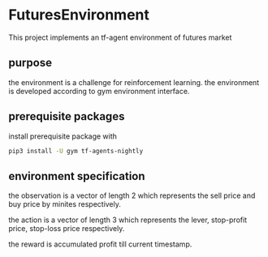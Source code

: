 # FuturesEnvironment
This project implements an tf-agent environment of futures market

## purpose
the environment is a challenge for reinforcement learning. the environment is developed according to gym environment interface.

## prerequisite packages
install prerequisite package with

```bash
pip3 install -U gym tf-agents-nightly
```

## environment specification
the observation is a vector of length 2 which represents the sell price and buy price by minites respectively.

the action is a vector of length 3 which represents the lever, stop-profit price, stop-loss price respectively.

the reward is accumulated profit till current timestamp.

